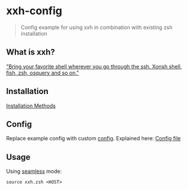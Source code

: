# xxh-config
> Config example for using xxh in combination with existing zsh installation


## What is xxh?
["Bring your favorite shell wherever you go through the ssh. Xonsh shell, fish, zsh, osquery and so on."](https://github.com/xxh/xxh/wiki#the-ideas-behind-xxh)

## Installation
[Installation Methods](https://github.com/xxh/xxh?tab=readme-ov-file#installation-methods)

## Config
Replace example config with custom [config](./config.xxhc). Explained here: [Config file](https://github.com/xxh/xxh/wiki#config-file)

## Usage
Using [seamless](https://github.com/xxh/xxh?tab=readme-ov-file#seamless-oh-my-zsh-demo) mode:
``` shell
source xxh.zsh <HOST>
```
